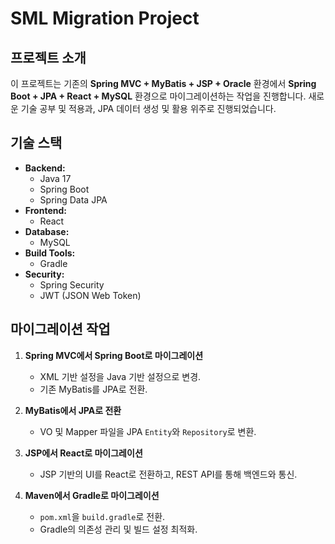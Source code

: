 # SML Migration Project

## 프로젝트 소개
이 프로젝트는 기존의 **Spring MVC + MyBatis + JSP + Oracle** 환경에서 **Spring Boot + JPA + React + MySQL** 환경으로 마이그레이션하는 작업을 진행합니다. 새로운 기술 공부 및 적용과, JPA 데이터 생성 및 활용 위주로 진행되었습니다.

## 기술 스택
- **Backend:**
  - Java 17
  - Spring Boot
  - Spring Data JPA
- **Frontend:**
  - React
- **Database:**
  - MySQL
- **Build Tools:**
  - Gradle
- **Security:**
  - Spring Security
  - JWT (JSON Web Token)

## 마이그레이션 작업
1. **Spring MVC에서 Spring Boot로 마이그레이션**
   - XML 기반 설정을 Java 기반 설정으로 변경.
   - 기존 MyBatis를 JPA로 전환.

2. **MyBatis에서 JPA로 전환**
   - VO 및 Mapper 파일을 JPA `Entity`와 `Repository`로 변환.

3. **JSP에서 React로 마이그레이션**
   - JSP 기반의 UI를 React로 전환하고, REST API를 통해 백엔드와 통신.

4. **Maven에서 Gradle로 마이그레이션**
   - `pom.xml`을 `build.gradle`로 전환.
   - Gradle의 의존성 관리 및 빌드 설정 최적화.
